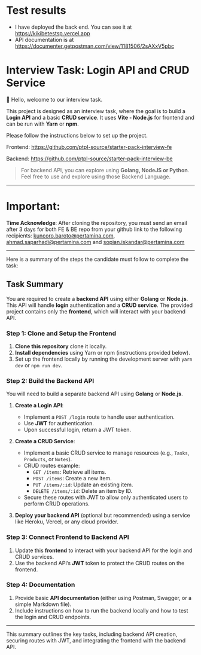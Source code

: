 # Test results

- I have deployed the back end. You can see it at https://kikibetestsp.vercel.app
- API documentation is at https://documenter.getpostman.com/view/1181506/2sAXxV5pbc

# Interview Task: Login API and CRUD Service

👋 Hello, welcome to our interview task.

This project is designed as an interview task, where the goal is to build a **Login API** and a basic **CRUD service**. It uses **Vite - Node.js** for frontend and can be run with **Yarn** or **npm**.

Please follow the instructions below to set up the project.

Frontend: https://github.com/ptpl-source/starter-pack-interview-fe

Backend: https://github.com/ptpl-source/starter-pack-interview-be

> For backend API, you can explore using **Golang, NodeJS or Python**. Feel free to use and explore using those Backend Language.

---

# Important:

**Time Acknowledge**: After cloning the repository, you must send an email after 3 days for both FE & BE repo from your github link to the following recipients: kuncoro.baroto@pertamina.com, ahmad.saparhadi@pertamina.com
and sopian.iskandar@pertamina.com

---

Here is a summary of the steps the candidate must follow to complete the task:

## Task Summary

You are required to create a **backend API** using either **Golang** or **Node.js**. This API will handle **login** authentication and a **CRUD service**. The provided project contains only the **frontend**, which will interact with your backend API.

### Step 1: Clone and Setup the Frontend

1. **Clone this repository** clone it locally.
2. **Install dependencies** using Yarn or npm (instructions provided below).
3. Set up the frontend locally by running the development server with `yarn dev` or `npm run dev`.

### Step 2: Build the Backend API

You will need to build a separate backend API using **Golang** or **Node.js**.

1. **Create a Login API**:

   - Implement a `POST /login` route to handle user authentication.
   - Use **JWT** for authentication.
   - Upon successful login, return a JWT token.

2. **Create a CRUD Service**:

   - Implement a basic CRUD service to manage resources (e.g., `Tasks`, `Products`, or `Notes`).
   - CRUD routes example:
     - `GET /items`: Retrieve all items.
     - `POST /items`: Create a new item.
     - `PUT /items/:id`: Update an existing item.
     - `DELETE /items/:id`: Delete an item by ID.
   - Secure these routes with JWT to allow only authenticated users to perform CRUD operations.

3. **Deploy your backend API** (optional but recommended) using a service like Heroku, Vercel, or any cloud provider.

### Step 3: Connect Frontend to Backend API

1. Update this **frontend** to interact with your backend API for the login and CRUD services.
2. Use the backend API’s **JWT** token to protect the CRUD routes on the frontend.

### Step 4: Documentation

1. Provide basic **API documentation** (either using Postman, Swagger, or a simple Markdown file).
2. Include instructions on how to run the backend locally and how to test the login and CRUD endpoints.

---

This summary outlines the key tasks, including backend API creation, securing routes with JWT, and integrating the frontend with the backend API.
